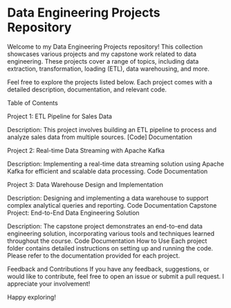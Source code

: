 # Data Engineering Projects Repository
Welcome to my Data Engineering Projects repository! This collection showcases various projects and my capstone work related to data engineering. These projects cover a range of topics, including data extraction, transformation, loading (ETL), data warehousing, and more.

Feel free to explore the projects listed below. Each project comes with a detailed description, documentation, and relevant code.

Table of Contents

Project 1: ETL Pipeline for Sales Data

Description: This project involves building an ETL pipeline to process and analyze sales data from multiple sources.
[Code]
Documentation

Project 2: Real-time Data Streaming with Apache Kafka

Description: Implementing a real-time data streaming solution using Apache Kafka for efficient and scalable data processing.
Code
Documentation

Project 3: Data Warehouse Design and Implementation

Description: Designing and implementing a data warehouse to support complex analytical queries and reporting.
Code
Documentation
Capstone Project: End-to-End Data Engineering Solution

Description: The capstone project demonstrates an end-to-end data engineering solution, incorporating various tools and techniques learned throughout the course.
Code
Documentation
How to Use
Each project folder contains detailed instructions on setting up and running the code. Please refer to the documentation provided for each project.

Feedback and Contributions
If you have any feedback, suggestions, or would like to contribute, feel free to open an issue or submit a pull request. I appreciate your involvement!

Happy exploring!
